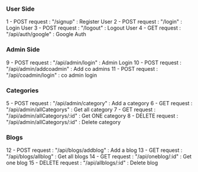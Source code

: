 ### User Side

1 - POST request : "/signup" : Register User
2 - POST request : "/login" : Login User
3 - POST request : "/logout" : Logout User
4 - GET request : "/api/auth/google" : Google Auth

### Admin Side

9 - POST request : "/api/admin/login" : Admin Login
10 - POST request : "/api/admin/addcoadmin" : Add co admins
11 - POST request : "/api/coadmin/login" : co admin login

### Categories

5 - POST request : "/api/admin/category" : Add a category
6 - GET request : "/api/admin/allCategorys" : Get all category
7 - GET request : "/api/admin/allCategorys/:id" : Get ONE category
8 - DELETE request : "/api/admin/allCategorys/:id" : Delete category

### Blogs

12 - POST request : "/api/blogs/addblog" : Add a blog
13 - GET request : "/api/blogs/allblog" : Get all blogs
14 - GET request : "/api/oneblog/:id" : Get one blog
15 - DELETE request : "/api/allblogs/:id" : Delete blog
